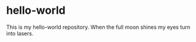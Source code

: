 # hello-world
This is my hello-world repository. 
When the full moon shines my eyes turn into lasers.
